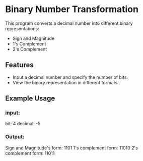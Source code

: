 # Binary Number Transformation

This program converts a decimal number into different binary representations:
- Sign and Magnitude
- 1's Complement
- 2's Complement

## Features
- Input a decimal number and specify the number of bits.
- View the binary representation in different formats.

## Example Usage
### input:
bit: 4
decimal: -5

### Output:
Sign and Magnitude's form: 1101
1's complement form: 11010
2's complement form: 11011
